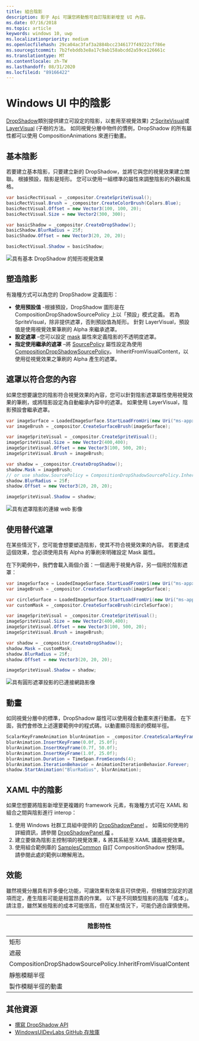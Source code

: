 ```yaml
---
title: 組合陰影
description: 影子 Api 可讓您將動態可自訂陰影新增至 UI 內容。
ms.date: 07/16/2018
ms.topic: article
keywords: windows 10, uwp
ms.localizationpriority: medium
ms.openlocfilehash: 29ca04ac3faf3a2884bcc2346177f49222cf786e
ms.sourcegitcommit: 7b2febddb3e8a17c9ab158abcdd2a59ce126661c
ms.translationtype: MT
ms.contentlocale: zh-TW
ms.lasthandoff: 08/31/2020
ms.locfileid: "89166422"
---
```

# <a name="shadows-in-windows-ui"></a>Windows UI 中的陰影

[DropShadow](/uwp/api/Windows.UI.Composition.DropShadow)類別提供建立可設定的陰影，以套用至視覺效果) 之[SpriteVisual](/uwp/api/windows.ui.composition.spritevisual)或[LayerVisual](/uwp/api/windows.ui.composition.layervisual) (子樹的方法。 如同視覺分層中物件的慣例，DropShadow 的所有屬性都可以使用 CompositionAnimations 來進行動畫。

## <a name="basic-drop-shadow"></a>基本陰影

若要建立基本陰影，只要建立新的 DropShadow，並將它與您的視覺效果建立關聯。 根據預設，陰影是矩形。 您可以使用一組標準的屬性來調整陰影的外觀和風格。

```cs
var basicRectVisual = _compositor.CreateSpriteVisual();
basicRectVisual.Brush = _compositor.CreateColorBrush(Colors.Blue);
basicRectVisual.Offset = new Vector3(100, 100, 20);
basicRectVisual.Size = new Vector2(300, 300);

var basicShadow = _compositor.CreateDropShadow();
basicShadow.BlurRadius = 25f;
basicShadow.Offset = new Vector3(20, 20, 20);

basicRectVisual.Shadow = basicShadow;
```

![具有基本 DropShadow 的矩形視覺效果](images/rectangular-dropshadow.png)

## <a name="shaping-the-shadow"></a>塑造陰影

有幾種方式可以為您的 DropShadow 定義圖形：

- **使用預設值** -根據預設，DropShadow 圖形是在 CompositionDropShadowSourcePolicy 上以「預設」模式定義。 若為 SpriteVisual，除非提供遮罩，否則預設值為矩形。 針對 LayerVisual，預設值是使用視覺效果筆刷的 Alpha 來繼承遮罩。
- **設定遮罩** –您可以設定 [mask](/uwp/api/windows.ui.composition.dropshadow.mask) 屬性來定義陰影的不透明度遮罩。
- **指定使用繼承的遮罩** –將 [SourcePolicy](/uwp/api/windows.ui.composition.dropshadow.sourcepolicy) 屬性設定為使用 [CompositionDropShadowSourcePolicy](/uwp/api/windows.ui.composition.compositiondropshadowsourcepolicy)。 InheritFromVisualContent，以使用從視覺效果之筆刷的 Alpha 產生的遮罩。

## <a name="masking-to-match-your-content"></a>遮罩以符合您的內容

如果您想要讓您的陰影符合視覺效果的內容，您可以針對陰影遮罩屬性使用視覺效果的筆刷，或將陰影設定為自動繼承內容中的遮罩。 如果使用 LayerVisual，陰影預設會繼承遮罩。

```cs
var imageSurface = LoadedImageSurface.StartLoadFromUri(new Uri("ms-appx:///Assets/myImage.png"));
var imageBrush = _compositor.CreateSurfaceBrush(imageSurface);

var imageSpriteVisual = _compositor.CreateSpriteVisual();
imageSpriteVisual.Size = new Vector2(400,400);
imageSpriteVisual.Offset = new Vector3(100, 500, 20);
imageSpriteVisual.Brush = imageBrush;

var shadow = _compositor.CreateDropShadow();
shadow.Mask = imageBrush;
// or use shadow.SourcePolicy = CompositionDropShadowSourcePolicy.InheritFromVisualContent;
shadow.BlurRadius = 25f;
shadow.Offset = new Vector3(20, 20, 20);

imageSpriteVisual.Shadow = shadow;
```

![具有遮罩陰影的連線 web 影像](images/ms-brand-web-dropshadow.png)

## <a name="using-an-alternative-mask"></a>使用替代遮罩

在某些情況下，您可能會想要塑造陰影，使其不符合視覺效果的內容。 若要達成這個效果，您必須使用具有 Alpha 的筆刷來明確設定 Mask 屬性。

在下列範例中，我們會載入兩個介面：一個適用于視覺內容，另一個用於陰影遮罩：

```cs
var imageSurface = LoadedImageSurface.StartLoadFromUri(new Uri("ms-appx:///Assets/myImage.png"));
var imageBrush = _compositor.CreateSurfaceBrush(imageSurface);

var circleSurface = LoadedImageSurface.StartLoadFromUri(new Uri("ms-appx:///Assets/myCircleImage.png"));
var customMask = _compositor.CreateSurfaceBrush(circleSurface);

var imageSpriteVisual = _compositor.CreateSpriteVisual();
imageSpriteVisual.Size = new Vector2(400,400);
imageSpriteVisual.Offset = new Vector3(100, 500, 20);
imageSpriteVisual.Brush = imageBrush;

var shadow = _compositor.CreateDropShadow();
shadow.Mask = customMask;
shadow.BlurRadius = 25f;
shadow.Offset = new Vector3(20, 20, 20);

imageSpriteVisual.Shadow = shadow;
```

![具有圓形遮罩投影的已連接網路影像](images/ms-brand-web-masked-dropshadow.png)

## <a name="animating"></a>動畫

如同視覺分層中的標準，DropShadow 屬性可以使用複合動畫來進行動畫。 在下面，我們會修改上述還要範例中的程式碼，以動畫顯示陰影的模糊半徑。

```cs
ScalarKeyFrameAnimation blurAnimation = _compositor.CreateScalarKeyFrameAnimation();
blurAnimation.InsertKeyFrame(0.0f, 25.0f);
blurAnimation.InsertKeyFrame(0.7f, 50.0f);
blurAnimation.InsertKeyFrame(1.0f, 25.0f);
blurAnimation.Duration = TimeSpan.FromSeconds(4);
blurAnimation.IterationBehavior = AnimationIterationBehavior.Forever;
shadow.StartAnimation("BlurRadius", blurAnimation);
```

## <a name="shadows-in-xaml"></a>XAML 中的陰影

如果您想要將陰影新增至更複雜的 framework 元素，有幾種方式可在 XAML 和組合之間與陰影進行 interop：

1. 使用 Windows 社群工具組中提供的 [DropShadowPanel](https://github.com/windows-toolkit/WindowsCommunityToolkit/blob/master/Microsoft.Toolkit.Uwp.UI.Controls/DropShadowPanel/DropShadowPanel.Properties.cs) 。 如需如何使用的詳細資訊，請參閱 [DropShadowPanel 檔](/windows/uwpcommunitytoolkit/controls/DropShadowPanel) 。
1. 建立要做為陰影主控制項的視覺效果，& 將其系結至 XAML 講義視覺效果。
1. 使用組合範例庫的 [SamplesCommon](https://github.com/microsoft/WindowsCompositionSamples/tree/master/SamplesCommon/SamplesCommon) 自訂 CompositionShadow 控制項。 請參閱此處的範例以瞭解用法。

## <a name="performance"></a>效能

雖然視覺分層具有許多優化功能，可讓效果有效率且可供使用，但根據您設定的選項而定，產生陰影可能是相當昂貴的作業。 以下是不同類型陰影的高階「成本」。 請注意，雖然某些陰影的成本可能很高，但在某些情況下，可能仍適合謹慎使用。

陰影特性| 成本
------------- | -------------
矩形    | 低
遮蔽      | 高
CompositionDropShadowSourcePolicy.InheritFromVisualContent | 高
靜態模糊半徑 | 低
製作模糊半徑的動畫 | 高

## <a name="additional-resources"></a>其他資源

- [撰寫 DropShadow API](/uwp/api/Windows.UI.Composition.DropShadow)
- [WindowsUIDevLabs GitHub 存放庫](https://github.com/microsoft/WindowsCompositionSamples)